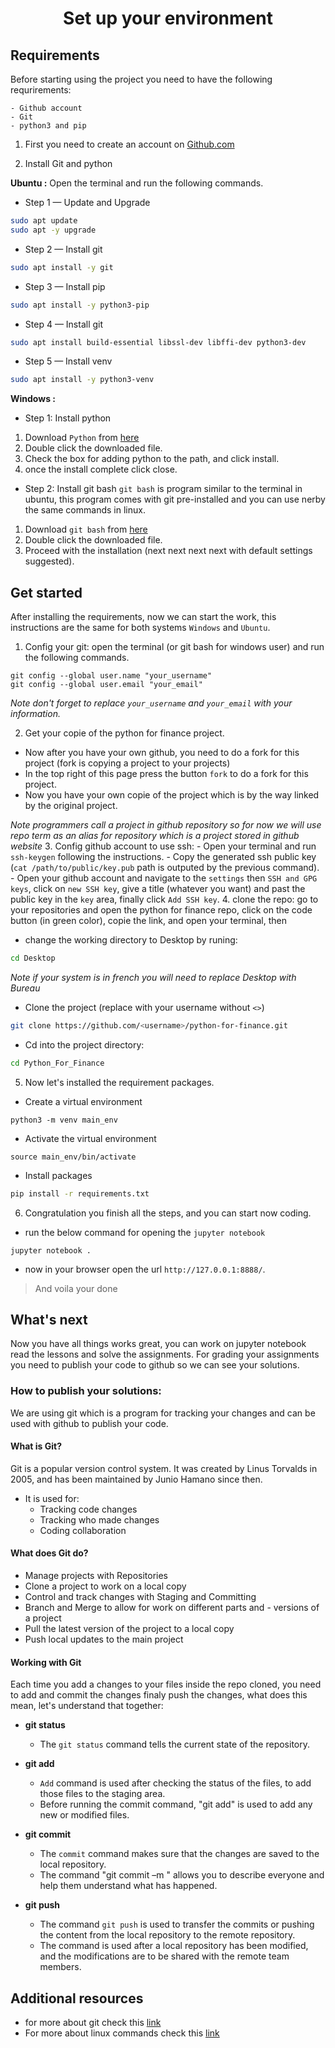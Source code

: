 <h1 align="center">Set up your environment</h1>

## Requirements
Before starting using the project you need to have the following requrirements:
```
- Github account
- Git
- python3 and pip
```
1. First you need to create an account on [Github.com](https://github.com/signup?ref_cta=Sign+up&ref_loc=header+logged+out&ref_page=%2F&source=header-home)

2. Install Git and python

**Ubuntu :**
Open the terminal and run the following commands.
- Step 1 — Update and Upgrade
```bash
sudo apt update
sudo apt -y upgrade
```
- Step 2 — Install git
```bash
sudo apt install -y git 
```
- Step 3 — Install pip
```bash
sudo apt install -y python3-pip
```
- Step 4 — Install git
```bash
sudo apt install build-essential libssl-dev libffi-dev python3-dev
```
- Step 5 — Install venv
```bash
sudo apt install -y python3-venv
```
**Windows :**
- Step 1: Install python
1. Download `Python` from [here](https://www.python.org/ftp/python/3.10.1/python-3.10.1-amd64.exe)
2. Double click the downloaded file.
3. Check the box for adding python to the path, and click install.
4. once the install complete click close.
- Step 2: Install git bash
`git bash` is program similar to the terminal in ubuntu, this program comes with git pre-installed and you can use nerby the same commands in linux.
1. Download `git bash` from [here](https://git-scm.com/download/win)
2. Double click the downloaded file.
3. Proceed with the installation (next next next next with default settings suggested).

## Get started
After installing the requirements, now we can start the work, this instructions are the same for both systems `Windows` and `Ubuntu`.
1. Config your git:
open the terminal (or git bash for windows user) and run the following commands.
```
git config --global user.name "your_username"
git config --global user.email "your_email"
```
*Note don't forget to replace `your_username` and `your_email` with your information.*

2. Get your copie of the python for finance project.
- Now after you have your own github, you need to do a fork for this project (fork is copying a project to your projects)
- In the top right of this page press the button `fork` to do a fork for this project.
- Now you have your own copie of the project which is by the way linked by the original project.

*Note programmers call a project in github repository so for now we will use repo term as an alias for repository which is a project stored in github website*
3. Config github account to use ssh: 
    - Open your terminal and run `ssh-keygen` following the instructions.
    - Copy the generated ssh public key (`cat /path/to/public/key.pub` path is outputed by the previous command).
    - Open your github account and navigate to the `settings` then `SSH and GPG keys`, click on `new SSH key`, give a title (whatever you want) and past the public key in the `key` area, finally click `Add SSH key`.
4. clone the repo:
go to your repositories and open the python for finance repo, click on the code button (in green color), copie the link, and open your terminal, then 
- change the working directory to Desktop by runing:
```bash
cd Desktop
```
*Note if your system is in french you will need to replace Desktop with Bureau*
- Clone the project (replace <username> with your username without `<>`)
```bash
git clone https://github.com/<username>/python-for-finance.git
```
- Cd into the project directory:
```bash
cd Python_For_Finance
```
5. Now let's installed the requirement packages.
- Create a virtual environment
```shell
python3 -m venv main_env
```
- Activate the virtual environment
```shell
source main_env/bin/activate
```
- Install packages
```bash
pip install -r requirements.txt
```
6. Congratulation you finish all the steps, and you can start now coding.
- run the below command for opening the `jupyter notebook`
```
jupyter notebook .
```
- now in your browser open the url `http://127.0.0.1:8888/`.
>   And voila your done

## What's next
Now you have all things works great, you can work on jupyter notebook read the lessons and solve the assignments.
For grading your assignments you need to publish your code to github so we can see your solutions.

### How to publish your solutions:
We are using git which is a program for tracking your changes and can be used with github to publish your code.
#### What is Git?
Git is a popular version control system. It was created by Linus Torvalds in 2005, and has been maintained by Junio Hamano since then.

- It is used for:
    - Tracking code changes
    - Tracking who made changes
    - Coding collaboration
#### What does Git do?
- Manage projects with Repositories
- Clone a project to work on a local copy
- Control and track changes with Staging and Committing
- Branch and Merge to allow for work on different parts and - versions of a project
- Pull the latest version of the project to a local copy
- Push local updates to the main project

#### Working with Git
Each time you add a changes to your files inside the repo cloned, you need to add and commit the changes finaly push the changes, what does this mean, let's understand that together:

- **git status**
    - The `git status` command tells the current state of the repository.

- **git add**
    - `Add` command is used after checking the status of the files, to add those files to the staging area.
    - Before running the commit command, "git add" is used to add any new or modified files. 
- **git commit**
    - The `commit` command makes sure that the changes are saved to the local repository.
    - The command "git commit –m <message>" allows you to describe everyone and help them understand what has happened.
- **git push**
    - The command `git push` is used to transfer the commits or pushing the content from the local repository to the remote repository.
    - The command is used after a local repository has been modified, and the modifications are to be shared with the remote team members.

## Additional resources
- for more about git check this [link](https://www.w3schools.com/git/) 
- For more about linux commands check this [link](https://cheatography.com/davechild/cheat-sheets/linux-command-line/) 
